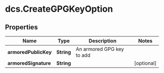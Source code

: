 # dcs.CreateGPGKeyOption

## Properties
Name | Type | Description | Notes
------------ | ------------- | ------------- | -------------
**armoredPublicKey** | **String** | An armored GPG key to add | 
**armoredSignature** | **String** |  | [optional] 
